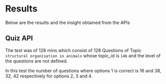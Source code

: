 # Results
Below are the results and the insight obtained from the APIs

## Quiz API
The test was of 128 mins which consist of 128 Questions of Topic `structural organisation in animals` whose topic_id is `146` and the level of the questions are not defined.

In this test the number of questions where options 1 is correct is 16 and 38, 32, 42 respectively for options 2, 3 and 4.

